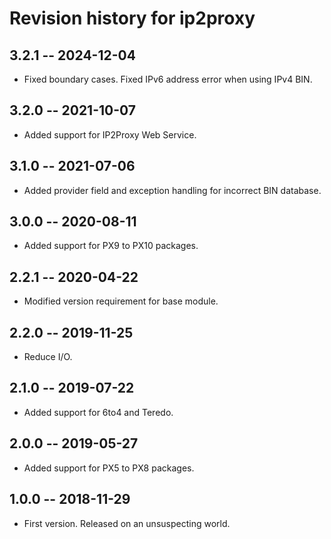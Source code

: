# Revision history for ip2proxy

## 3.2.1  -- 2024-12-04

* Fixed boundary cases. Fixed IPv6 address error when using IPv4 BIN.

## 3.2.0  -- 2021-10-07

* Added support for IP2Proxy Web Service.

## 3.1.0  -- 2021-07-06

* Added provider field and exception handling for incorrect BIN database.

## 3.0.0  -- 2020-08-11

* Added support for PX9 to PX10 packages.

## 2.2.1  -- 2020-04-22

* Modified version requirement for base module.

## 2.2.0 -- 2019-11-25

* Reduce I/O.

## 2.1.0 -- 2019-07-22

* Added support for 6to4 and Teredo.

## 2.0.0 -- 2019-05-27

* Added support for PX5 to PX8 packages.

## 1.0.0  -- 2018-11-29

* First version. Released on an unsuspecting world.
